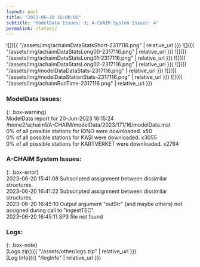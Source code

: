 ```yaml
---
layout: post
title: "2023-06-20 16:00:00"
subtitle: "ModelData Issues: 3; A-CHAIM System Issues: 4"
permalink: /latest/
---
```


![]({{ "/assets/img/achaimDataStatsShort-2317116.png" | relative_url }})
![]({{ "/assets/img/achaimDataStatsLong00-2317116.png" | relative_url }})
![]({{ "/assets/img/achaimDataStatsLong01-2317116.png" | relative_url }})
![]({{ "/assets/img/achaimDataStatsLong02-2317116.png" | relative_url }})
![]({{ "/assets/img/modelDataDataStats-2317116.png" | relative_url }})
![]({{ "/assets/img/modelDataStationStats-2317116.png" | relative_url }})
![]({{ "/assets/img/achaimRunTime-2317116.png" | relative_url }})


### ModelData Issues:  
  
{: .box-warning}  
 ModelData report for 20-Jun-2023 16:15:24   
 /home2/achaim1/A-CHAIM/modelData/2023/171/16/modelData.mat   
 0% of all possible stations for IONO were downloaded. x50   
 0% of all possible stations for KASI were downloaded. x3055   
 0% of all possible stations for KARTVERKET were downloaded. x2764   
  
### A-CHAIM System Issues:  
  
{: .box-error}  
2023-06-20 15:41:08 Subscripted assignment between dissimilar structures.  
2023-06-20 16:41:22 Subscripted assignment between dissimilar structures.  
2023-06-20 16:45:10 Output argument "outStr" (and maybe others) not assigned during call to "ingestTEC".  
2023-06-20 16:45:11 SP3 file not found  

### Logs:  
  
{: .box-note}  
[Logs.zip]({{ "/assets/other/logs.zip" | relative_url }})  
[Log Info]({{ "/logInfo" | relative_url }})  
